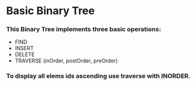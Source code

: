 # Basic Binary Tree

### This Binary Tree implements three basic operations:
* FIND
* INSERT
* DELETE
* TRAVERSE (inOrder, postOrder, preOrder)

### To display all elems ids ascending use traverse with INORDER.